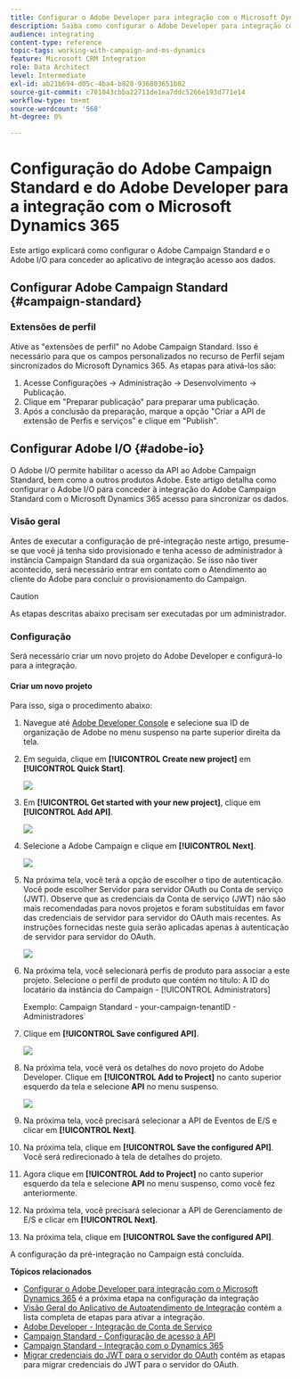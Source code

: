 ```yaml
---
title: Configurar o Adobe Developer para integração com o Microsoft Dynamics 365
description: Saiba como configurar o Adobe Developer para integração com o Microsoft Dynamics 365
audience: integrating
content-type: reference
topic-tags: working-with-campaign-and-ms-dynamics
feature: Microsoft CRM Integration
role: Data Architect
level: Intermediate
exl-id: ab21b694-d05c-4ba4-b828-936803651b82
source-git-commit: c701043cbba22711de1ea7ddc5266e193d771e14
workflow-type: tm+mt
source-wordcount: '568'
ht-degree: 0%

---
```


# Configuração do Adobe Campaign Standard e do Adobe Developer para a integração com o Microsoft Dynamics 365

Este artigo explicará como configurar o Adobe Campaign Standard e o Adobe I/O para conceder ao aplicativo de integração acesso aos dados.

## Configurar Adobe Campaign Standard {#campaign-standard}

### Extensões de perfil

Ative as &quot;extensões de perfil&quot; no Adobe Campaign Standard.   Isso é necessário para que os campos personalizados no recurso de Perfil sejam sincronizados do Microsoft Dynamics 365.   As etapas para ativá-los são:

1. Acesse Configurações -> Administração -> Desenvolvimento -> Publicação.
1. Clique em &quot;Preparar publicação&quot; para preparar uma publicação.
1. Após a conclusão da preparação, marque a opção &quot;Criar a API de extensão de Perfis e serviços&quot; e clique em &quot;Publish&quot;.

## Configurar Adobe I/O {#adobe-io}

O Adobe I/O permite habilitar o acesso da API ao Adobe Campaign Standard, bem como a outros produtos Adobe.   Este artigo detalha como configurar o Adobe I/O para conceder à integração do Adobe Campaign Standard com o Microsoft Dynamics 365 acesso para sincronizar os dados.

### Visão geral

Antes de executar a configuração de pré-integração neste artigo, presume-se que você já tenha sido provisionado e tenha acesso de administrador à instância Campaign Standard da sua organização.  Se isso não tiver acontecido, será necessário entrar em contato com o Atendimento ao cliente do Adobe para concluir o provisionamento do Campaign.

>[!CAUTION]
>
>As etapas descritas abaixo precisam ser executadas por um administrador.

### Configuração

Será necessário criar um novo projeto do Adobe Developer e configurá-lo para a integração.

#### Criar um novo projeto

Para isso, siga o procedimento abaixo:

1. Navegue até [Adobe Developer Console](https://console.adobe.io/home#) e selecione sua ID de organização de Adobe no menu suspenso na parte superior direita da tela.

1. Em seguida, clique em **[!UICONTROL Create new project]** em **[!UICONTROL Quick Start]**.

   ![](assets/adobeIO1.png)

1. Em **[!UICONTROL Get started with your new project]**, clique em **[!UICONTROL Add API]**.

   ![](assets/adobeIO2.png)

1. Selecione a Adobe Campaign e clique em **[!UICONTROL Next]**.

   ![](assets/adobeIO3.png)

1. Na próxima tela, você terá a opção de escolher o tipo de autenticação. Você pode escolher Servidor para servidor OAuth ou Conta de serviço (JWT). Observe que as credenciais da Conta de serviço (JWT) não são mais recomendadas para novos projetos e foram substituídas em favor das credenciais de servidor para servidor do OAuth mais recentes. As instruções fornecidas neste guia serão aplicadas apenas à autenticação de servidor para servidor do OAuth.

   ![](assets/adobeIO4.png)

1. Na próxima tela, você selecionará perfis de produto para associar a este projeto. Selecione o perfil de produto que contém no título: A ID do locatário da instância do Campaign - [!UICONTROL Administrators]

   Exemplo: Campaign Standard - your-campaign-tenantID - Administradores

1. Clique em **[!UICONTROL Save configured API]**.

   ![](assets/adobeIO5.png)

1. Na próxima tela, você verá os detalhes do novo projeto do Adobe Developer. Clique em **[!UICONTROL Add to Project]** no canto superior esquerdo da tela e selecione **API** no menu suspenso.

   ![](assets/adobeIO6.png)

1. Na próxima tela, você precisará selecionar a API de Eventos de E/S e clicar em **[!UICONTROL Next]**.

1. Na próxima tela, clique em **[!UICONTROL Save the configured API]**.  Você será redirecionado à tela de detalhes do projeto.

1. Agora clique em **[!UICONTROL Add to Project]** no canto superior esquerdo da tela e selecione **API** no menu suspenso, como você fez anteriormente.

1. Na próxima tela, você precisará selecionar a API de Gerenciamento de E/S e clicar em **[!UICONTROL Next]**.

1. Na próxima tela, clique em **[!UICONTROL Save the configured API]**.

A configuração da pré-integração no Campaign está concluída.

**Tópicos relacionados**

* [Configurar o Adobe Developer para integração com o Microsoft Dynamics 365](../../integrating/using/d365-acs-configure-adobe-io.md) é a próxima etapa na configuração da integração
* [Visão Geral do Aplicativo de Autoatendimento de Integração](../../integrating/using/d365-acs-self-service-app-quick-start-guide.md) contém a lista completa de etapas para ativar a integração.
* [Adobe Developer - Integração de Conta de Serviço](https://developer.adobe.com/developer-console/docs/guides/#!AdobeDocs/adobeio-auth/master/AuthenticationOverview/ServiceAccountIntegration.md)
* [Campaign Standard - Configuração de acesso à API](../../api/using/setting-up-api-access.md)
* [Campaign Standard - Integração com o Dynamics 365](../../integrating/using/d365-acs-configure-d365.md)
* [Migrar credenciais do JWT para o servidor do OAuth](../../integrating/using/d365-acs-self-service-app-migrate-credentials.md) contém as etapas para migrar credenciais do JWT para o servidor do OAuth.
